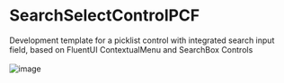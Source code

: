 # SearchSelectControlPCF
Development template for a picklist control with integrated search input field, based on FluentUI ContextualMenu and SearchBox Controls
<br/>
<br/>
![image](https://user-images.githubusercontent.com/13801775/200835765-29967dad-9abb-4279-a09e-2bcf68e7c0ae.png)

